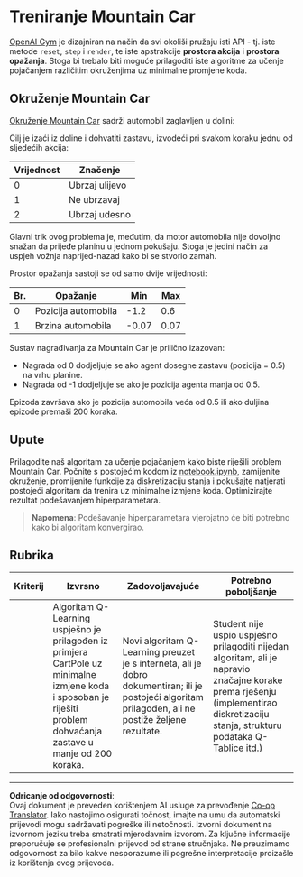 <!--
CO_OP_TRANSLATOR_METADATA:
{
  "original_hash": "1f2b7441745eb52e25745423b247016b",
  "translation_date": "2025-09-05T13:50:41+00:00",
  "source_file": "8-Reinforcement/2-Gym/assignment.md",
  "language_code": "hr"
}
-->
# Treniranje Mountain Car

[OpenAI Gym](http://gym.openai.com) je dizajniran na način da svi okoliši pružaju isti API - tj. iste metode `reset`, `step` i `render`, te iste apstrakcije **prostora akcija** i **prostora opažanja**. Stoga bi trebalo biti moguće prilagoditi iste algoritme za učenje pojačanjem različitim okruženjima uz minimalne promjene koda.

## Okruženje Mountain Car

[Okruženje Mountain Car](https://gym.openai.com/envs/MountainCar-v0/) sadrži automobil zaglavljen u dolini:

Cilj je izaći iz doline i dohvatiti zastavu, izvodeći pri svakom koraku jednu od sljedećih akcija:

| Vrijednost | Značenje |
|---|---|
| 0 | Ubrzaj ulijevo |
| 1 | Ne ubrzavaj |
| 2 | Ubrzaj udesno |

Glavni trik ovog problema je, međutim, da motor automobila nije dovoljno snažan da prijeđe planinu u jednom pokušaju. Stoga je jedini način za uspjeh vožnja naprijed-nazad kako bi se stvorio zamah.

Prostor opažanja sastoji se od samo dvije vrijednosti:

| Br. | Opažanje  | Min | Max |
|-----|--------------|-----|-----|
|  0  | Pozicija automobila | -1.2| 0.6 |
|  1  | Brzina automobila | -0.07 | 0.07 |

Sustav nagrađivanja za Mountain Car je prilično izazovan:

 * Nagrada od 0 dodjeljuje se ako agent dosegne zastavu (pozicija = 0.5) na vrhu planine.
 * Nagrada od -1 dodjeljuje se ako je pozicija agenta manja od 0.5.

Epizoda završava ako je pozicija automobila veća od 0.5 ili ako duljina epizode premaši 200 koraka.

## Upute

Prilagodite naš algoritam za učenje pojačanjem kako biste riješili problem Mountain Car. Počnite s postojećim kodom iz [notebook.ipynb](../../../../8-Reinforcement/2-Gym/notebook.ipynb), zamijenite okruženje, promijenite funkcije za diskretizaciju stanja i pokušajte natjerati postojeći algoritam da trenira uz minimalne izmjene koda. Optimizirajte rezultat podešavanjem hiperparametara.

> **Napomena**: Podešavanje hiperparametara vjerojatno će biti potrebno kako bi algoritam konvergirao.

## Rubrika

| Kriterij | Izvrsno | Zadovoljavajuće | Potrebno poboljšanje |
| -------- | --------- | -------- | ----------------- |
|          | Algoritam Q-Learning uspješno je prilagođen iz primjera CartPole uz minimalne izmjene koda i sposoban je riješiti problem dohvaćanja zastave u manje od 200 koraka. | Novi algoritam Q-Learning preuzet je s interneta, ali je dobro dokumentiran; ili je postojeći algoritam prilagođen, ali ne postiže željene rezultate. | Student nije uspio uspješno prilagoditi nijedan algoritam, ali je napravio značajne korake prema rješenju (implementirao diskretizaciju stanja, strukturu podataka Q-Tablice itd.) |

---

**Odricanje od odgovornosti**:  
Ovaj dokument je preveden korištenjem AI usluge za prevođenje [Co-op Translator](https://github.com/Azure/co-op-translator). Iako nastojimo osigurati točnost, imajte na umu da automatski prijevodi mogu sadržavati pogreške ili netočnosti. Izvorni dokument na izvornom jeziku treba smatrati mjerodavnim izvorom. Za ključne informacije preporučuje se profesionalni prijevod od strane stručnjaka. Ne preuzimamo odgovornost za bilo kakve nesporazume ili pogrešne interpretacije proizašle iz korištenja ovog prijevoda.
